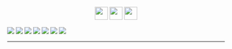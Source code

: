 

<div align= center>
    <br/>
    <img src="https://github.com/user-attachments/assets/b793575d-f7ca-4124-9ebb-64f01b6ea727" height="30" />
    <img src="https://github.com/user-attachments/assets/a263600c-ac77-49b6-b5c1-b6e90101dfbe" height="30" />
    <img src="https://github.com/user-attachments/assets/8fa108e8-d4a7-496c-8b5d-8b6e9f365313" height="30" />

</div>

<a href="https://solved.ac/kenzo"><img src="https://mazassumnida.wtf/api/mini/generate_badge?boj=kenzo&theme=dark"/></a> 
<img src="https://img.shields.io/badge/Unreal Engine-0E1128?style=flat-square&logo=UnrealEngine&logoColor=white"/>
<img src="https://img.shields.io/badge/Android Studio-3DDC84?style=flat-square&logo=androidstudio&logoColor=black&cache=now"/>
<img src="https://img.shields.io/badge/Linux-FCC624?style=flat-square&logo=linux&logoColor=black"/>
<img src="https://img.shields.io/badge/C++-00599C?style=flat-square&logo=cplusplus&logoColor=white"/>
<img src="https://img.shields.io/badge/C-A8B9CC?style=flat-square&logo=c&logoColor=white"/>
<img src="https://img.shields.io/badge/python-3776AB?style=flat-square&logo=python&logoColor=white"/>

    
<!--   <img
    src="https://img.shields.io/badge/tistory-E5511E?style=badge&logo=Tistory&logoColor=white"
    alt="Kenz5 Badge"
  /><img
    src="https://img.shields.io/badge/youtube-FF0000?style=badge&logo=youtube&logoColor=white"
    alt="Kenz5 Badge"
  /> -->



---



  

